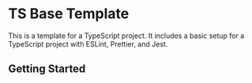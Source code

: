 # TS Base Template
This is a template for a TypeScript project. It includes a basic setup for a TypeScript project with ESLint, Prettier, and Jest.

## Getting Started
